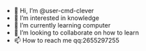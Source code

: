 - 👋 Hi, I’m @user-cmd-clever
- 👀 I’m interested in knowledge
- 🌱 I’m currently learning computer
- 💞️ I’m looking to collaborate on how to learn
- 📫 How to reach me qq:2655297255

<!---
user-cmd-clever/user-cmd-clever is a ✨ special ✨ repository because its `README.md` (this file) appears on your GitHub profile.
You can click the Preview link to take a look at your changes.
--->
